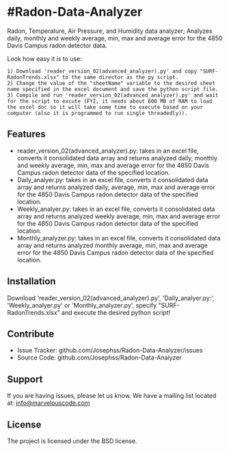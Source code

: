 #Radon-Data-Analyzer
========
Radon, Temperature, Air Pressure, and Humidity data analyzer; Analyzes daily, monthly and weekly average, min, max and average error for the 4850 Davis Campus radon detector data.


Look how easy it is to use:

    1) Download 'reader_version_02(advanced_analyzer).py' and copy "SURF-RadonTrends.xlsx" to the same director as the py script.
    2) Change the value of the "sheetName" variable to the desired sheet name specified in the excel document and save the python script file.
    3) Compile and run 'reader_version_02(advanced_analyzer).py' and wait for the script to excute (FYI, it needs about 600 MB of RAM to load the excel doc so it will take some time to execute based on your computer (also it is programmed to run single threadedly)).
    

Features
--------

* reader_version_02(advanced_analyzer).py: takes in an excel file, converts it consolidated data array and returns analyzed daily, monthly and weekly average, min, max and average error for the 4850 Davis Campus radon detector data of the specified location.
* Daily_analyer.py: takes in an excel file, converts it consolidated data array and returns analyzed daily,  average, min, max and average error for the 4850 Davis Campus radon detector data of the specified location.
* Weekly_analyer.py: takes in an excel file, converts it consolidated data array and returns analyzed weekly average, min, max and average error for the 4850 Davis Campus radon detector data of the specified location.
* Monthly_analyzer.py: takes in an excel file, converts it consolidated data array and returns analyzed monthly average, min, max and average error for the 4850 Davis Campus radon detector data of the specified location.



Installation
------------

Download 'reader_version_02(advanced_analyzer).py', 'Daily_analyer.py:', 'Weekly_analyer.py' or 'Monthly_analyzer.py', specify "SURF-RadonTrends.xlsx" and execute the desired python script!

Contribute
----------

- Issue Tracker: github.com/Josephss/Radon-Data-Analyzer/issues
- Source Code: github.com/Josephss/Radon-Data-Analyzer

Support
-------

If you are having issues, please let us know.
We have a mailing list located at: info@marvelouscode.com

License
-------

The project is licensed under the BSD license.

